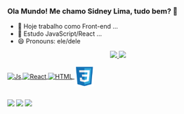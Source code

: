 <!--
**sidneyneox/sidneyneox** is a ✨ _special_ ✨ repository because its `README.md` (this file) appears on your GitHub profile.

Here are some ideas to get you started:


-->
### Ola Mundo! Me chamo Sidney Lima, tudo bem? 👋
- 🔭 Hoje trabalho como Front-end ...
- 🌱 Estudo JavaScript/React ...
- 😄 Pronouns: ele/dele


<div align="center">
  <a href="https://github.com/sidneyneox">
  <img height="160em" src="https://github-readme-stats.vercel.app/api?username=sidneyneox&show_icons=true&theme=gotham&include_all_commits=true&count_private=true"/>
  <img height="160em" src="https://github-readme-stats.vercel.app/api/top-langs/?username=sidneyneox&layout=compact&langs_count=7&theme=gotham"/>
</div>
<div style="display: inline_block;"><br>
  <img align="center" alt="Js" height="60" src="https://s10.gifyu.com/images/animation_500_kzrrdoy8.gif">
  <img align="center" alt="React" height="55" src="https://s10.gifyu.com/images/animation_500_kzrqyftm.gif">
  <img align="center" alt="HTML" height="70" src="https://s10.gifyu.com/images/animation_500_kzrr6i9z.gif">
  <img align="center" alt="CSS" height="45" src="https://raw.githubusercontent.com/devicons/devicon/master/icons/css3/css3-original.svg">

</div>
  
  ##
  
<div> 
  <a href = "mailto:sidneylimaux@gmail.com"><img src="https://img.shields.io/badge/-Gmail-%23333?style=for-the-badge&logo=gmail&logoColor=white" target="_blank"></a>
  <a href="https://www.linkedin.com/in/sidneylima/" target="_blank"><img src="https://img.shields.io/badge/-LinkedIn-%230077B5?style=for-the-badge&logo=linkedin&logoColor=white" target="_blank"></a> 
<a href="https://instagram.com/sidneylimaz" target="_blank"><img src="https://img.shields.io/badge/-Instagram-%23E4405F?style=for-the-badge&logo=instagram&logoColor=white" target="_blank"></a>
</div>
